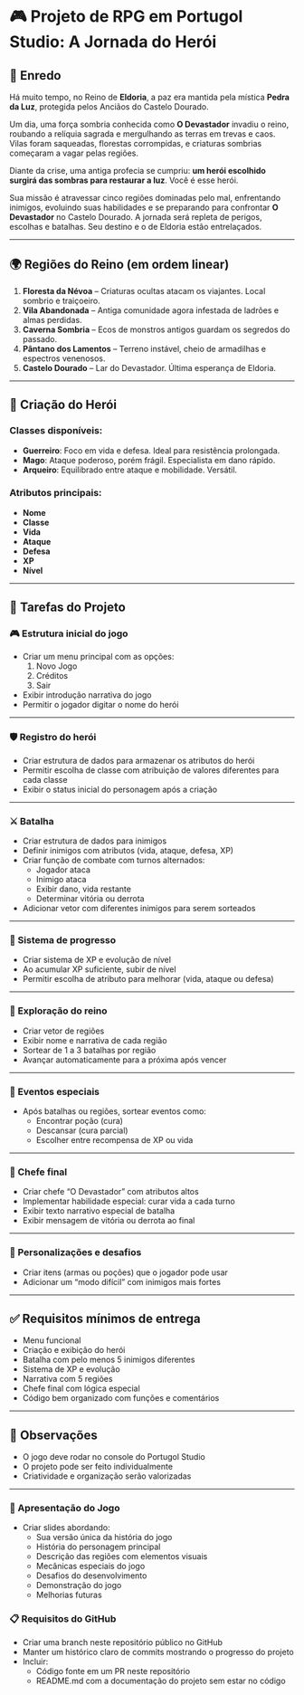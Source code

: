 # 🎮 Projeto de RPG em Portugol Studio: A Jornada do Herói

## 📖 Enredo

Há muito tempo, no Reino de **Eldoria**, a paz era mantida pela mística **Pedra da Luz**, protegida pelos Anciãos do Castelo Dourado. 

Um dia, uma força sombria conhecida como **O Devastador** invadiu o reino, roubando a relíquia sagrada e mergulhando as terras em trevas e caos. Vilas foram saqueadas, florestas corrompidas, e criaturas sombrias começaram a vagar pelas regiões.

Diante da crise, uma antiga profecia se cumpriu: **um herói escolhido surgirá das sombras para restaurar a luz**. Você é esse herói.

Sua missão é atravessar cinco regiões dominadas pelo mal, enfrentando inimigos, evoluindo suas habilidades e se preparando para confrontar **O Devastador** no Castelo Dourado. A jornada será repleta de perigos, escolhas e batalhas. Seu destino e o de Eldoria estão entrelaçados.

---

## 🌍 Regiões do Reino (em ordem linear)

1. **Floresta da Névoa** – Criaturas ocultas atacam os viajantes. Local sombrio e traiçoeiro.
2. **Vila Abandonada** – Antiga comunidade agora infestada de ladrões e almas perdidas.
3. **Caverna Sombria** – Ecos de monstros antigos guardam os segredos do passado.
4. **Pântano dos Lamentos** – Terreno instável, cheio de armadilhas e espectros venenosos.
5. **Castelo Dourado** – Lar do Devastador. Última esperança de Eldoria.

---

## 👤 Criação do Herói

### Classes disponíveis:

- **Guerreiro**: Foco em vida e defesa. Ideal para resistência prolongada.
- **Mago**: Ataque poderoso, porém frágil. Especialista em dano rápido.
- **Arqueiro**: Equilibrado entre ataque e mobilidade. Versátil.

### Atributos principais:
- **Nome**
- **Classe**
- **Vida**
- **Ataque**
- **Defesa**
- **XP**
- **Nível**

---

## 🔧 Tarefas do Projeto

### 🎮 Estrutura inicial do jogo
- Criar um menu principal com as opções:
  1. Novo Jogo
  2. Créditos
  3. Sair
- Exibir introdução narrativa do jogo
- Permitir o jogador digitar o nome do herói

---

### 🛡️ Registro do herói
- Criar estrutura de dados para armazenar os atributos do herói
- Permitir escolha de classe com atribuição de valores diferentes para cada classe
- Exibir o status inicial do personagem após a criação

---

### ⚔️ Batalha
- Criar estrutura de dados para inimigos
- Definir inimigos com atributos (vida, ataque, defesa, XP)
- Criar função de combate com turnos alternados:
  - Jogador ataca
  - Inimigo ataca
  - Exibir dano, vida restante
  - Determinar vitória ou derrota
- Adicionar vetor com diferentes inimigos para serem sorteados

---

### 🎯 Sistema de progresso
- Criar sistema de XP e evolução de nível
- Ao acumular XP suficiente, subir de nível
- Permitir escolha de atributo para melhorar (vida, ataque ou defesa)

---

### 🧭 Exploração do reino
- Criar vetor de regiões
- Exibir nome e narrativa de cada região
- Sortear de 1 a 3 batalhas por região
- Avançar automaticamente para a próxima após vencer

---

### 🌟 Eventos especiais
- Após batalhas ou regiões, sortear eventos como:
  - Encontrar poção (cura)
  - Descansar (cura parcial)
  - Escolher entre recompensa de XP ou vida

---

### 👑 Chefe final
- Criar chefe “O Devastador” com atributos altos
- Implementar habilidade especial: curar vida a cada turno
- Exibir texto narrativo especial de batalha
- Exibir mensagem de vitória ou derrota ao final

---

### 🧠 Personalizações e desafios 
- Criar itens (armas ou poções) que o jogador pode usar
- Adicionar um “modo difícil” com inimigos mais fortes

---

## ✅ Requisitos mínimos de entrega

- Menu funcional
- Criação e exibição do herói
- Batalha com pelo menos 5 inimigos diferentes
- Sistema de XP e evolução
- Narrativa com 5 regiões
- Chefe final com lógica especial
- Código bem organizado com funções e comentários

---

## 📌 Observações
- O jogo deve rodar no console do Portugol Studio
- O projeto pode ser feito individualmente
- Criatividade e organização serão valorizadas

---

### 🎥 Apresentação do Jogo

- Criar slides abordando:
    - Sua versão única da história do jogo
    - História do personagem principal
    - Descrição das regiões com elementos visuais
    - Mecânicas especiais do jogo
    - Desafios do desenvolvimento
    - Demonstração do jogo
    - Melhorias futuras

### 📋 Requisitos do GitHub
- Criar uma branch neste repositório público no GitHub
- Manter um histórico claro de commits mostrando o progresso do projeto
- Incluir:
  - Código fonte em um PR neste repositório
  - README.md com a documentação do projeto sem estar no código